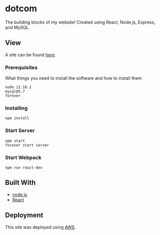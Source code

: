 # dotcom
The building blocks of my website!
Created using React, Node.js, Express, and MySQL.

## View

A site can be found [here](https://carlitoswillis.com/).

### Prerequisites

What things you need to install the software and how to install them

```
node 12.16.1
mysql@5.7
forever
```

### Installing

```
npm install
```

### Start Server

```
npm start
forever start server
```

### Start Webpack

```
npm run react-dev
```

## Built With

* [node.js](https://nodejs.org/en/)
* [React](https://reactjs.org/)

## Deployment

This site was deployed using [AWS](https://aws.amazon.com/).
